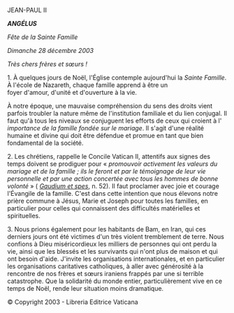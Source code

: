 JEAN-PAUL II

***ANGÉLUS***

*Fête de la Sainte Famille*

*Dimanche 28 décembre 2003*

*Très chers frères et sœurs !*

1. À quelques jours de Noël, l'Église contemple aujourd'hui la *Sainte Famille*. À l'école de Nazareth, chaque famille apprend à être un foyer d'amour, d'unité et d'ouverture à la vie.

À notre époque, une mauvaise compréhension du sens des droits vient parfois troubler la nature même de l'institution familiale et du lien conjugal. Il faut qu'à tous les niveaux se conjuguent les efforts de ceux qui croient à l' *importance de la famille fondée sur le mariage*. Il s'agit d'une réalité humaine et divine qui doit être défendue et promue en tant que bien fondamental de la société.

2. Les chrétiens, rappelle le Concile Vatican II, attentifs aux signes des temps doivent se prodiguer pour « *promouvoir activement les valeurs du mariage et de la famille ; ils le feront et par le témoignage de leur vie personnelle et par une action concertée avec tous les hommes de bonne volonté* » ( *[Gaudium et spes](http://www.vatican.va/archive/hist_councils/ii_vatican_council/documents/vat-ii_cons_19651207_gaudium-et-spes_fr.html)*, n. 52). Il faut proclamer avec joie et courage l'Évangile de la famille. C'est dans cette intention que nous élevons notre prière commune à Jésus, Marie et Joseph pour toutes les familles, en particulier pour celles qui connaissent des difficultés matérielles et spirituelles.

3. Nous prions également pour les habitants de Bam, en Iran, qui ces derniers jours ont été victimes d'un très violent tremblement de terre. Nous confions à Dieu miséricordieux les milliers de personnes qui ont perdu la vie, ainsi que les blessés et les survivants qui n'ont plus de maison et qui ont besoin d'aide. J'invite les organisations internationales, et en particulier les organisations caritatives catholiques, à aller avec générosité à la rencontre de nos frères et sœurs iraniens frappés par une si terrible catastrophe. Que la solidarité du monde entier, particulièrement vive en ce temps de Noël, rende leur situation moins dramatique.

© Copyright 2003 - Libreria Editrice Vaticana